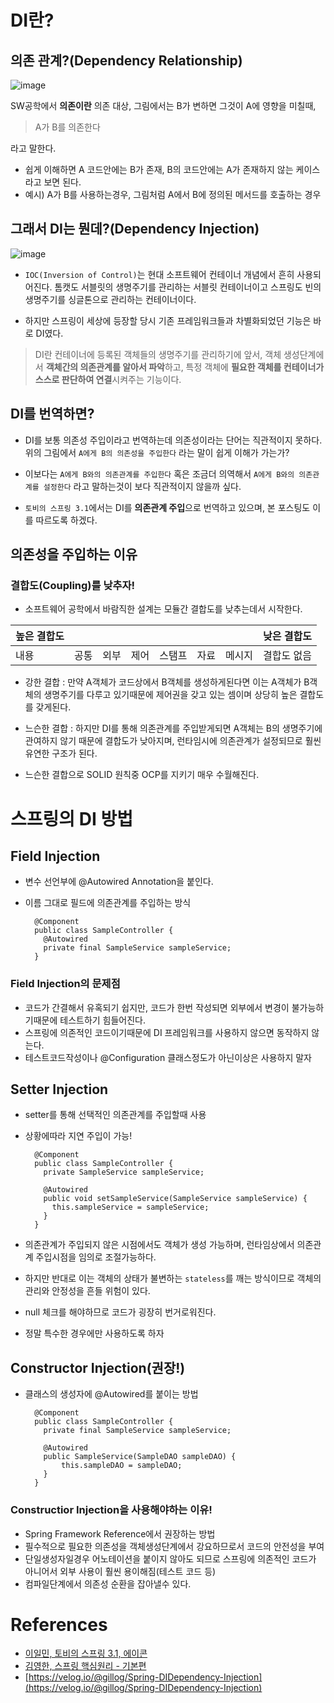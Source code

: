 # DI란?

## 의존 관계?(Dependency Relationship)

![image](https://miro.medium.com/max/1400/1*DOKE8eW4eQVZOzVm0Y5hSA.png)

SW공학에서 **의존이란** 의존 대상, 그림에서는 B가 변하면 그것이 A에 영향을 미칠때, 

>A가 B를 의존한다

라고 말한다.

- 쉽게 이해하면 A 코드안에는 B가 존재, B의 코드안에는 A가 존재하지 않는 케이스라고 보면 된다.
- 예시) A가 B를 사용하는경우, 그림처럼 A에서 B에 정의된 메서드를 호출하는 경우

## 그래서 DI는 뭔데?(Dependency Injection)

![image](https://media.vlpt.us/images/gillog/post/41f2eb24-fce2-4b7e-b9ac-d5c3ce97d213/22535642580C4AF12C.jpg)

- `IOC(Inversion of Control)`는 현대 소프트웨어 컨테이너 개념에서 흔히 사용되어진다. 톰캣도 서블릿의 생명주기를 관리하는 서블릿 컨테이너이고 스프링도 빈의 생명주기를 싱글톤으로 관리하는 컨테이너이다.

- 하지만 스프링이 세상에 등장할 당시 기존 프레임워크들과 차별화되었던 기능은 바로 DI였다.

> DI란 컨테이너에 등록된 객체들의 생명주기를 관리하기에 앞서, 객체 생성단계에서 **객체간의 의존관계를 알아서 파악**하고,  특정 객체에 **필요한 객체를 컨테이너가 스스로 판단하여 연결**시켜주는 기능이다.

## DI를 번역하면?

- DI를 보통 의존성 주입이라고 번역하는데 의존성이라는 단어는 직관적이지 못하다. 위의 그림에서 `A에게 B의 의존성을 주입한다` 라는 말이 쉽게 이해가 가는가?

- 이보다는 `A에게 B와의 의존관계를 주입한다` 혹은 조금더 의역해서 `A에게 B와의 의존관계를 설정한다` 라고 말하는것이 보다 직관적이지 않을까 싶다. 

- `토비의 스프링 3.1`에서는 DI를 **의존관계 주입**으로 번역하고 있으며, 본 포스팅도 이를 따르도록 하겠다.

## 의존성을 주입하는 이유

### 결합도(Coupling)를 낮추자!

- 소프트웨어 공학에서 바람직한 설계는 모듈간 결합도를 낮추는데서 시작한다.


|높은 결합도 | |  |  |  |  ||낮은 결합도|
| --- | --- | --- | --- | --- | --- |--|--|
| 내용 | 공통 |  외부|  제어| 스탬프 | 자료 |메시지|결합도 없음|

- 강한 결합 : 만약 A객체가 코드상에서 B객체를 생성하게된다면 이는 A객체가 B객체의 생명주기를 다루고 있기때문에 제어권을 갖고 있는 셈이며 상당히 높은 결합도를 갖게된다.

- 느슨한 결합 : 하지만 DI를 통해 의존관계를 주입받게되면 A객체는 B의 생명주기에 관여하지 않기 때문에 결합도가 낮아지며, 런타임시에 의존관계가 설정되므로 훨씬 유연한 구조가 된다.

- 느슨한 결합으로 SOLID 원칙중 OCP를 지키기 매우 수월해진다.

# 스프링의 DI 방법

## Field Injection
- 변수 선언부에 @Autowired Annotation을 붙인다.
- 이름 그대로 필드에 의존관계를 주입하는 방식

        @Component
        public class SampleController {
          @Autowired
          private final SampleService sampleService;
        }
        
### Field Injection의 문제점

- 코드가 간결해서 유혹되기 쉽지만, 코드가 한번 작성되면 외부에서 변경이 불가능하기때문에 테스트하기 힘들어진다.
- 스프링에 의존적인 코드이기때문에 DI 프레임워크를 사용하지 않으면 동작하지 않는다.
- 테스트코드작성이나 @Configuration 클래스정도가 아닌이상은 사용하지 말자


## Setter Injection
- setter를 통해 선택적인 의존관계를 주입할때 사용
- 상황에따라 지연 주입이 가능!
                
        @Component
        public class SampleController {
          private SampleService sampleService;
 
          @Autowired
          public void setSampleService(SampleService sampleService) {
            this.sampleService = sampleService;
          }
        }
  

- 의존관계가 주입되지 않은 시점에서도 객체가 생성 가능하며, 런타임상에서 의존관계 주입시점을 임의로 조절가능하다.
- 하지만 반대로 이는 객체의 상태가 불변하는 `stateless`를 깨는 방식이므로 객체의 관리와 안정성을 흔들 위험이 있다.
- null 체크를 해야하므로 코드가 굉장히 번거로워진다.
- 정말 특수한 경우에만 사용하도록 하자

## Constructor Injection(권장!)

- 클래스의 생성자에 @Autowired를 붙이는 방법

        @Component
        public class SampleController {
          private final SampleService sampleService;
     
          @Autowired
          public SampleService(SampleDAO sampleDAO) {
              this.sampleDAO = sampleDAO;
          }
        }
   
### Constructior Injection을 사용해야하는 이유!
     
- Spring Framework Reference에서 권장하는 방법
- 필수적으로 필요한 의존성을 객체생성단계에서 강요하므로서 코드의 안전성을 부여
- 단일생성자일경우 어노테이션을 붙이지 않아도 되므로 스프링에 의존적인 코드가 아니어서 외부 사용이 훨씬 용이해짐(테스트 코드 등)
- 컴파일단계에서 의존성 순환을 잡아낼수 있다.

# References
- [이일민, 토비의 스프링 3.1, 에이콘](http://www.kyobobook.co.kr/product/detailViewKor.laf?ejkGb=KOR&mallGb=KOR&barcode=9788960773431&orderClick=LEa&Kc=)
- [김영한, 스프링 핵심원리 - 기본편](https://www.inflearn.com/course/%EC%8A%A4%ED%94%84%EB%A7%81-%ED%95%B5%EC%8B%AC-%EC%9B%90%EB%A6%AC-%EA%B8%B0%EB%B3%B8%ED%8E%B8/dashboard)
- [https://velog.io/@gillog/Spring-DIDependency-Injection](https://velog.io/@gillog/Spring-DIDependency-Injection)

